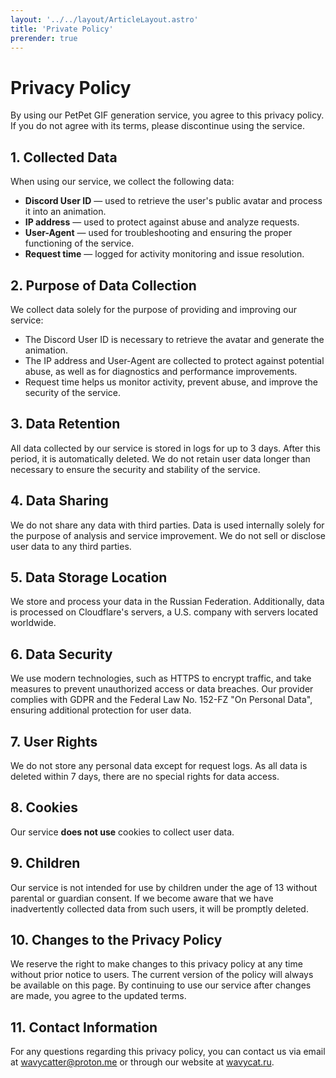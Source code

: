 ```yaml
---
layout: '../../layout/ArticleLayout.astro'
title: 'Private Policy'
prerender: true
---
```



# Privacy Policy

By using our PetPet GIF generation service, you agree to this privacy policy. If you do not agree with its terms, please discontinue using the service.

## 1. Collected Data

When using our service, we collect the following data:
- **Discord User ID** — used to retrieve the user's public avatar and process it into an animation.
- **IP address** — used to protect against abuse and analyze requests.
- **User-Agent** — used for troubleshooting and ensuring the proper functioning of the service.
- **Request time** — logged for activity monitoring and issue resolution.

## 2. Purpose of Data Collection

We collect data solely for the purpose of providing and improving our service:
- The Discord User ID is necessary to retrieve the avatar and generate the animation.
- The IP address and User-Agent are collected to protect against potential abuse, as well as for diagnostics and performance improvements.
- Request time helps us monitor activity, prevent abuse, and improve the security of the service.

## 3. Data Retention

All data collected by our service is stored in logs for up to 3 days. After this period, it is automatically deleted. We do not retain user data longer than necessary to ensure the security and stability of the service.

## 4. Data Sharing

We do not share any data with third parties. Data is used internally solely for the purpose of analysis and service improvement. We do not sell or disclose user data to any third parties.

## 5. Data Storage Location

We store and process your data in the Russian Federation. Additionally, data is processed on Cloudflare's servers, a U.S. company with servers located worldwide.

## 6. Data Security

We use modern technologies, such as HTTPS to encrypt traffic, and take measures to prevent unauthorized access or data breaches. Our provider complies with GDPR and the Federal Law No. 152-FZ "On Personal Data", ensuring additional protection for user data.

## 7. User Rights

We do not store any personal data except for request logs. As all data is deleted within 7 days, there are no special rights for data access.

## 8. Cookies

Our service **does not use** cookies to collect user data.

## 9. Children

Our service is not intended for use by children under the age of 13 without parental or guardian consent. If we become aware that we have inadvertently collected data from such users, it will be promptly deleted.

## 10. Changes to the Privacy Policy

We reserve the right to make changes to this privacy policy at any time without prior notice to users. The current version of the policy will always be available on this page. By continuing to use our service after changes are made, you agree to the updated terms.

## 11. Contact Information

For any questions regarding this privacy policy, you can contact us via email at [wavycatter@proton.me](mailto:wavycatter@proton.me) or through our website at [wavycat.ru](https://wavycat.ru).
